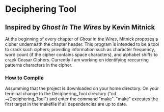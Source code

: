# Deciphering Tool
## Inspired by _Ghost In The Wires_ by Kevin Mitnick

At the beginning of every chapter of _Ghost in the Wires_, Mitnick proposes a cipher underneath the chapter header. 
This program is intended to be a tool to crack such ciphers; providing information such as character frequency, 
word count (if the cipher contains space characters), and alphabet shifts to crack Ceasar Ciphers. Currently I am working
on identifying reccurring patterns characters in the cipher.

### How to Compile

Assumming that the project is downloaded on your home directory. 
On your terminal change to the Deciphering_Tool directory ("cd ~/Deciphering_Tool") and enter the command "make". "make"  executes the first target in the makefile if all dependencies are up to date. 
